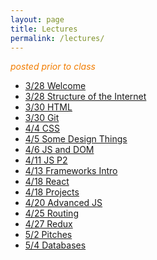 ```yaml
---
layout: page
title: Lectures
permalink: /lectures/
---
```



<span style="color: #F27D00">*posted prior to class*</span>

* [3/28 Welcome](00_welcome/)
* [3/28 Structure of the Internet](01_interwebs/)
* [3/30 HTML](02_html/)
* [3/30 Git](02_git/)
* [4/4 CSS](03_css/)
* [4/5 Some Design Things](03_design/)
* [4/6 JS and DOM](04_js1)
* [4/11 JS P2](05_js2)
* [4/13 Frameworks Intro](06_react1)
* [4/18 React](07_react2)
* [4/18 Projects](07_project_intro)
* [4/20 Advanced JS](08_advanced_js)
* [4/25 Routing](09_routing)
* [4/27 Redux](10_redux)
* [5/2 Pitches](11_pitches)
* [5/4 Databases](12_intro_to_databases)






<!-- * [3/28 Welcome](00_welcome/) -->
<!-- * [3/28 Structure of the Internet](01_interwebs/) -->
<!-- * [3/30 HTML](02_html/) -->
<!-- * [3/30 Git](02_git/) -->
<!-- * [4/4 CSS](03_css/) -->
<!-- * [4/6 JS P1](04_js1) -->
<!-- * [4/11 JS P2](05_js2) -->
<!-- * [4/13 React and Review](06_react1) -->
<!-- * [4/18 More React](07_react  2) -->
<!-- * [4/20 Immutability, etc](08_immutable) -->
<!-- * [4/25 Routing Frontend](09_routing) -->
<!-- * [4/27 Redux](10_redux) -->
<!-- * [5/2 Pitches](11_pitches) -->
<!-- * [5/4 Databases](12_intro_to_databases) -->
<!-- * [5/9 Sessions & Auth](13_sessions_auth) -->
<!-- * [5/11 Catchup](14_catchup) -->
<!-- * [5/16 Websockets](15_websockets) -->
<!-- * [5/18 TBD]() -->
<!-- * [5/23 TBD]() -->
<!-- * [5/25 TBD]() -->
<!-- * [5/30 Wrapup](16_wrapup) -->
